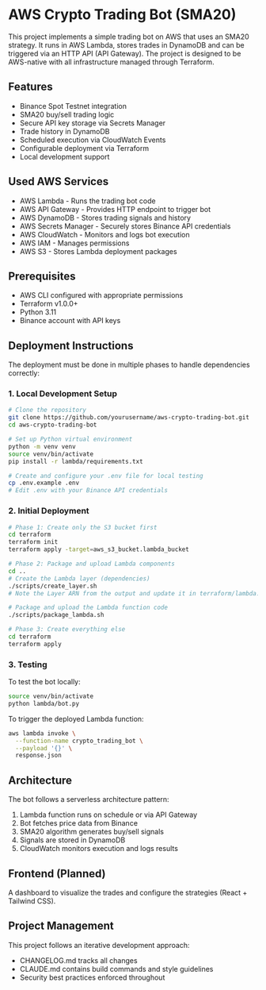 # AWS Crypto Trading Bot (SMA20)

This project implements a simple trading bot on AWS that uses an SMA20 strategy. It runs in AWS Lambda, stores trades in DynamoDB and can be triggered via an HTTP API (API Gateway).
The project is designed to be AWS-native with all infrastructure managed through Terraform.

## Features

- Binance Spot Testnet integration
- SMA20 buy/sell trading logic
- Secure API key storage via Secrets Manager
- Trade history in DynamoDB
- Scheduled execution via CloudWatch Events
- Configurable deployment via Terraform
- Local development support

## Used AWS Services

- AWS Lambda - Runs the trading bot code
- AWS API Gateway - Provides HTTP endpoint to trigger bot
- AWS DynamoDB - Stores trading signals and history
- AWS Secrets Manager - Securely stores Binance API credentials
- AWS CloudWatch - Monitors and logs bot execution
- AWS IAM - Manages permissions
- AWS S3 - Stores Lambda deployment packages

## Prerequisites

- AWS CLI configured with appropriate permissions
- Terraform v1.0.0+
- Python 3.11
- Binance account with API keys

## Deployment Instructions

The deployment must be done in multiple phases to handle dependencies correctly:

### 1. Local Development Setup

```bash
# Clone the repository
git clone https://github.com/yourusername/aws-crypto-trading-bot.git
cd aws-crypto-trading-bot

# Set up Python virtual environment
python -m venv venv
source venv/bin/activate
pip install -r lambda/requirements.txt

# Create and configure your .env file for local testing
cp .env.example .env
# Edit .env with your Binance API credentials
```

### 2. Initial Deployment

```bash
# Phase 1: Create only the S3 bucket first
cd terraform
terraform init
terraform apply -target=aws_s3_bucket.lambda_bucket

# Phase 2: Package and upload Lambda components
cd ..
# Create the Lambda layer (dependencies)
./scripts/create_layer.sh
# Note the Layer ARN from the output and update it in terraform/lambda.tf

# Package and upload the Lambda function code
./scripts/package_lambda.sh

# Phase 3: Create everything else
cd terraform
terraform apply
```

### 3. Testing

To test the bot locally:

```bash
source venv/bin/activate
python lambda/bot.py
```

To trigger the deployed Lambda function:

```bash
aws lambda invoke \
  --function-name crypto_trading_bot \
  --payload '{}' \
  response.json
```

## Architecture

The bot follows a serverless architecture pattern:

1. Lambda function runs on schedule or via API Gateway
2. Bot fetches price data from Binance
3. SMA20 algorithm generates buy/sell signals
4. Signals are stored in DynamoDB
5. CloudWatch monitors execution and logs results

## Frontend (Planned)

A dashboard to visualize the trades and configure the strategies (React + Tailwind CSS).

## Project Management

This project follows an iterative development approach:

- CHANGELOG.md tracks all changes
- CLAUDE.md contains build commands and style guidelines
- Security best practices enforced throughout
